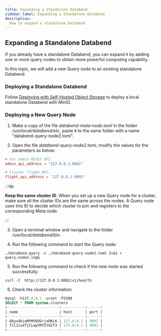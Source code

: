 ```yaml
---
title: Expanding a Standalone Databend
sidebar_label: Expanding a Standalone Databend
description:
  How to expand a standalone Databend
---
```


## Expanding a Standalone Databend

If you already have a standalone Databend, you can expand it by adding one or more query nodes to obtain more powerful computing capability.

In this topic, we will add a new Query node to an existing standalone Databend.

### Deploying a Standalone Databend
Follow [Deploying with Self-Hosted Object Storage](./10-deploying-with-self-hosted-object-storage.md) to deploy a local standalone Databend with MinIO.

### Deploying a New Query Node
1. Make a copy of the file *databend-meta-node.toml* in the folder */usr/local/databend/etc*, paste it to the same folder with a name "databend-query-node2.toml".

2. Open the file *databend-query-node2.toml*, modify the values for the parameters as below:

```toml
# For admin RESET API.
admin_api_address = "127.0.0.1:8082"

# Cluster flight RPC.
flight_api_address = "127.0.0.1:9092"
```

:::tip

**Keep the same cluster ID**. When you set up a new Query node for a cluster, make sure all the cluster IDs are the same across the nodes. A Query node uses this ID to decide which cluster to join and registers to the corresponding Meta node.

:::

3. Open a terminal window and navigate to the folder */usr/local/databend/bin*.

4. Run the following command to start the Query node:

```curl
./databend-query -c ./databend-query-node2.toml 2>&1 > query.node2.log&
```

5. Run the following command to check if the new node was started successfully:

```curl
curl -I  http://127.0.0.1:8082/v1/health
```

6. Check the cluster information:
```sql
mysql -h127.0.0.1 -uroot -P3308
SELECT * FROM system.clusters
+------------------------+-----------+------+
| name                   | host      | port |
+------------------------+-----------+------+
| QXyxUbieMYMV6OGrjoDKL6 | 127.0.0.1 | 9092 |
| Y1lJiseTjCLwpVRYItQ2f3 | 127.0.0.1 | 9091 |
+------------------------+-----------+------+
```